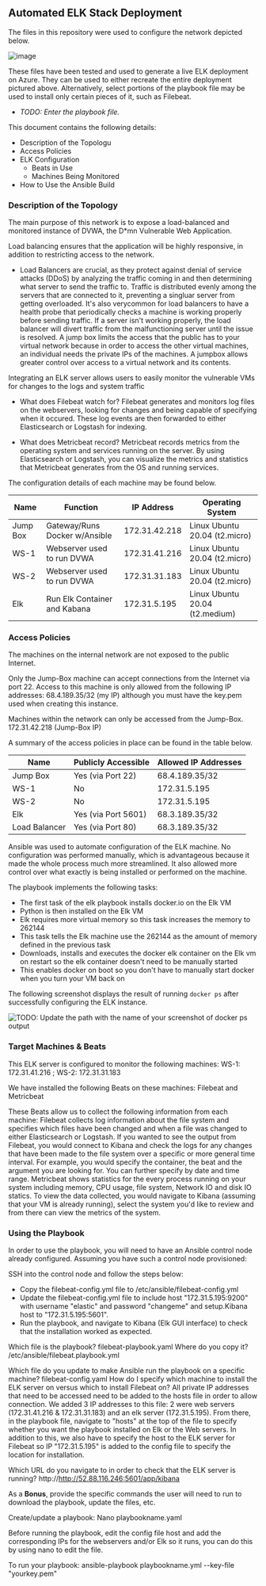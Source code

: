 ## Automated ELK Stack Deployment

The files in this repository were used to configure the network depicted below.

![image](https://drive.google.com/uc?export=view&id=1hvfKGUgyD1-mbscTAvzpoSd4n12kZHEo)

These files have been tested and used to generate a live ELK deployment on Azure. They can be used to either recreate the entire deployment pictured above. Alternatively, select portions of the playbook file may be used to install only certain pieces of it, such as Filebeat.

  - _TODO: Enter the playbook file._

This document contains the following details:
- Description of the Topologu
- Access Policies
- ELK Configuration
  - Beats in Use
  - Machines Being Monitored
- How to Use the Ansible Build

### Description of the Topology

The main purpose of this network is to expose a load-balanced and monitored instance of DVWA, the D*mn Vulnerable Web Application.

Load balancing ensures that the application will be highly responsive, in addition to restricting access to the network.

- Load Balancers are crucial, as they protect against denial of service attacks (DDoS) by analyzing the traffic coming in and then determining what server to send the traffic to. Traffic is distributed evenly among the servers that are connected to it, preventing a singluar server from getting overloaded. It's also verycommon for load balancers to have a health probe that periodically checks a machine is working properly before sending traffic. If a server isn't working properly, the load balancer will divert traffic from the malfunctioning server until the issue is resolved. A jump box limits the access that the public has to your virtual network because in order to access the other virtual machines, an individual needs the private IPs of the machines. A jumpbox allows greater control over access to a virtual network and its contents.

Integrating an ELK server allows users to easily monitor the vulnerable VMs for changes to the logs and system traffic

- What does Filebeat watch for? Filebeat generates and monitors log files on the webservers, looking for changes and being capable of specifying when it occured. These log events are then forwarded to either Elasticsearch or Logstash for indexing.

- What does Metricbeat record? Metricbeat records metrics from the operating system and services running on the server. By using Elasticsearch or Logstash, you can visualize the metrics and statistics that Metricbeat generates from the OS and running services.

The configuration details of each machine may be found below.

| Name     | Function                      | IP Address    | Operating System               |
|----------|-------------------------------|---------------|--------------------------------|
| Jump Box | Gateway/Runs Docker w/Ansible | 172.31.42.218 | Linux Ubuntu 20.04 (t2.micro)  |
| WS-1     | Webserver used to run DVWA    | 172.31.41.216 | Linux Ubuntu 20.04 (t2.micro)  |
| WS-2     | Webserver used to run DVWA    | 172.31.31.183 | Linux Ubuntu 20.04 (t2.micro)  |
| Elk      | Run Elk Container and Kabana  | 172.31.5.195  | Linux Ubuntu 20.04 (t2.medium) |

### Access Policies

The machines on the internal network are not exposed to the public Internet. 

Only the Jump-Box machine can accept connections from the Internet via port 22. Access to this machine is only allowed from the following IP addresses:
68.4.189.35/32 (my IP) although you must have the key.pem used when creating this instance.

Machines within the network can only be accessed from the Jump-Box.
172.31.42.218 (Jump-Box IP)

A summary of the access policies in place can be found in the table below.

| Name          | Publicly Accessible | Allowed IP Addresses |
|---------------|---------------------|----------------------|
| Jump Box      | Yes (via Port 22)   | 68.4.189.35/32       |
| WS-1          | No                  | 172.31.5.195         |
| WS-2          | No                  | 172.31.5.195         |
| Elk           | Yes (via Port 5601) | 68.3.189.35/32       |
| Load Balancer | Yes (via Port 80)   | 68.3.189.35/32       |

Ansible was used to automate configuration of the ELK machine. No configuration was performed manually, which is advantageous because it made the whole process much more streamlined. It also allowed more control over what exactly is being installed or performed on the machine.

The playbook implements the following tasks:
- The first task of the elk playbook installs docker.io on the Elk VM
- Python is then installed on the Elk VM
- Elk requires more virtual memory so this task increases the memory to 262144
- This task tells the Elk machine use the 262144 as the amount of memory defined in the previous task
- Downloads, installs and executes the docker elk container on the Elk vm on restart so the elk container doesn't need to be manually started
- This enables docker on boot so you don't have to manually start docker when you turn your VM back on

The following screenshot displays the result of running `docker ps` after successfully configuring the ELK instance.

![TODO: Update the path with the name of your screenshot of docker ps output](Images/docker_ps_output.png)

### Target Machines & Beats
This ELK server is configured to monitor the following machines:
WS-1: 172.31.41.216 ; WS-2: 172.31.31.183

We have installed the following Beats on these machines:
Filebeat and Metricbeat

These Beats allow us to collect the following information from each machine:
Filebeat collects log information about the file system and specifies which files have been changed and when a file was changed to either Elasticsearch or Logstash. If you wanted to see the output from Filebeat, you would connect to Kibana and check the logs for any changes that have been made to the file system over a specific or more general time interval. For example, you would specify the container, the beat and the argument you are looking for. You can further specify by date and time range. Metricbeat shows statistics for the every process running on your system including memory, CPU usage, file system, Network IO and disk IO statics. To view the data collected, you would navigate to Kibana (assuming that your VM is already running), select the system you'd like to review and from there can view the metrics of the system.

### Using the Playbook
In order to use the playbook, you will need to have an Ansible control node already configured. Assuming you have such a control node provisioned: 

SSH into the control node and follow the steps below:
- Copy the filebeat-config.yml file to /etc/ansible/filebeat-config.yml 
- Update the filebeat-config.yml file to include host "172.31.5.195:9200" with username "elastic" and password "changeme" and setup.Kibana host to "172.31.5.195:5601".
- Run the playbook, and navigate to Kibana (Elk GUI interface) to check that the installation worked as expected.


Which file is the playbook? filebeat-playbook.yaml Where do you copy it? /etc/ansible/filebeat.playbook.yml

Which file do you update to make Ansible run the playbook on a specific machine? filebeat-config.yaml How do I specify which machine to install the ELK server on versus which to install Filebeat on? All private IP addresses that need to be accessed need to be added to the hosts file in order to allow connection. We added 3 IP addresses to this file: 2 were web servers (172.31.41.216 & 172.31.31.183) and an elk server (172.31.5.195). From there, in the playbook file, navigate to "hosts" at the top of the file to specify whether you want the playbook installed on Elk or the Web servers. In addition to this, we also have to specify the host to the ELK server for Filebeat so IP "172.31.5.195" is added to the config file to specify the location for installation.

Which URL do you navigate to in order to check that the ELK server is running? http://http://52.88.116.246:5601/app/kibana

As a **Bonus**, provide the specific commands the user will need to run to download the playbook, update the files, etc.

Create/update a playbook: Nano playbookname.yaml

Before running the playbook, edit the config file host and add the corresponding IPs for the webservers and/or Elk so it runs, you can do this by using nano to edit the file. 

To run your playbook: ansible-playbook playbookname.yml --key-file "yourkey.pem"
